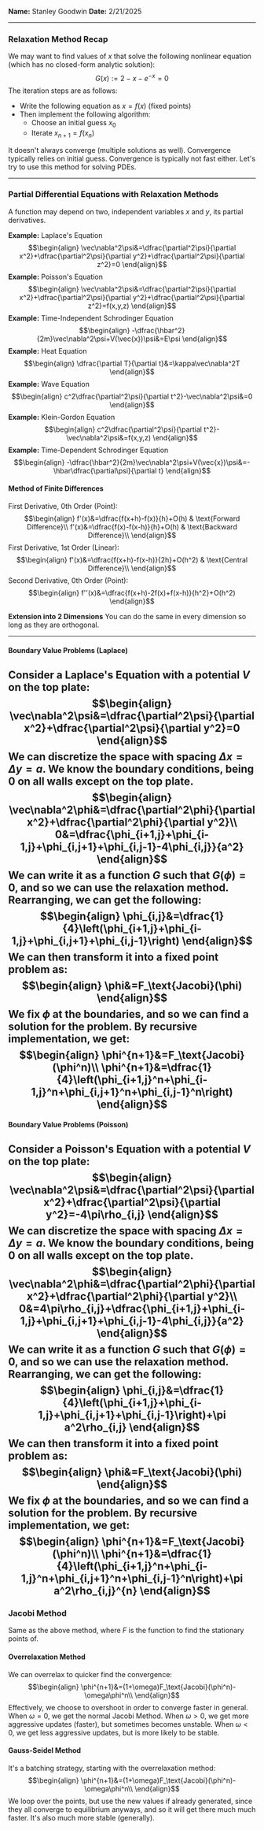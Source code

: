 **Name:** Stanley Goodwin
**Date:** 2/21/2025

---
### Relaxation Method Recap
We may want to find values of $x$ that solve the following nonlinear equation (which has no closed-form analytic solution):
$$G(x):=2-x-e^{-x}=0$$
The iteration steps are as follows:
 - Write the following equation as $x=f(x)$ (fixed points)
 - Then implement the following algorithm:
	 - Choose an initial guess $x_0$
	 - Iterate $x_{n+1}=f(x_n)$

It doesn't always converge (multiple solutions as well).
Convergence typically relies on initial guess.
Convergence is typically not fast either.
Let's try to use this method for solving PDEs.

---
### Partial Differential Equations with Relaxation Methods
A function may depend on two, independent variables $x$ and $y$, its partial derivatives.

**Example:** Laplace's Equation
$$\begin{align}
\vec\nabla^2\psi&=\dfrac{\partial^2\psi}{\partial x^2}+\dfrac{\partial^2\psi}{\partial y^2}+\dfrac{\partial^2\psi}{\partial z^2}=0
\end{align}$$
**Example:** Poisson's Equation
$$\begin{align}
\vec\nabla^2\psi&=\dfrac{\partial^2\psi}{\partial x^2}+\dfrac{\partial^2\psi}{\partial y^2}+\dfrac{\partial^2\psi}{\partial z^2}=f(x,y,z)
\end{align}$$
**Example:** Time-Independent Schrodinger Equation
$$\begin{align}
-\dfrac{\hbar^2}{2m}\vec\nabla^2\psi+V(\vec{x})\psi&=E\psi
\end{align}$$
**Example:** Heat Equation
$$\begin{align}
\dfrac{\partial T}{\partial t}&=\kappa\vec\nabla^2T
\end{align}$$
**Example:** Wave Equation
$$\begin{align}
c^2\dfrac{\partial^2\psi}{\partial t^2}-\vec\nabla^2\psi&=0
\end{align}$$
**Example:** Klein-Gordon Equation
$$\begin{align}
c^2\dfrac{\partial^2\psi}{\partial t^2}-\vec\nabla^2\psi&=f(x,y,z)
\end{align}$$
**Example:** Time-Dependent Schrodinger Equation
$$\begin{align}
-\dfrac{\hbar^2}{2m}\vec\nabla^2\psi+V(\vec{x})\psi&=-\hbar\dfrac{\partial\psi}{\partial t}
\end{align}$$
#### Method of Finite Differences
First Derivative, 0th Order (Point):
$$\begin{align}
f'(x)&=\dfrac{f(x+h)-f(x)}{h}+O(h) & \text{Forward Difference}\\
f'(x)&=\dfrac{f(x)-f(x-h)}{h}+O(h) & \text{Backward Difference}\\
\end{align}$$
First Derivative, 1st Order (Linear): 
$$\begin{align}
f'(x)&=\dfrac{f(x+h)-f(x-h)}{2h}+O(h^2) & \text{Central Difference}\\
\end{align}$$
Second Derivative, 0th Order (Point):
$$\begin{align}
f''(x)&=\dfrac{f(x+h)-2f(x)+f(x-h)}{h^2}+O(h^2)
\end{align}$$

**Extension into 2 Dimensions**
You can do the same in every dimension so long as they are orthogonal.

---
#### Boundary Value Problems (Laplace)
Consider a Laplace's Equation with a potential $V$ on the top plate:
$$\begin{align}
\vec\nabla^2\psi&=\dfrac{\partial^2\psi}{\partial x^2}+\dfrac{\partial^2\psi}{\partial y^2}=0
\end{align}$$
We can discretize the space with spacing $\Delta x=\Delta y = a$.
We know the boundary conditions, being $0$ on all walls except on the top plate.
$$\begin{align}
\vec\nabla^2\phi&=\dfrac{\partial^2\phi}{\partial x^2}+\dfrac{\partial^2\phi}{\partial y^2}\\
0&=\dfrac{\phi_{i+1,j}+\phi_{i-1,j}+\phi_{i,j+1}+\phi_{i,j-1}-4\phi_{i,j}}{a^2}
\end{align}$$
We can write it as a function $G$ such that $G(\phi)=0$, and so we can use the relaxation method.
Rearranging, we can get the following:
$$\begin{align}
\phi_{i,j}&=\dfrac{1}{4}\left(\phi_{i+1,j}+\phi_{i-1,j}+\phi_{i,j+1}+\phi_{i,j-1}\right)
\end{align}$$
We can then transform it into a fixed point problem as:
$$\begin{align}
\phi&=F_\text{Jacobi}(\phi)
\end{align}$$
We fix $\phi$ at the boundaries, and so we can find a solution for the problem.
By recursive implementation, we get:
$$\begin{align}
\phi^{n+1}&=F_\text{Jacobi}(\phi^n)\\
\phi^{n+1}&=\dfrac{1}{4}\left(\phi_{i+1,j}^n+\phi_{i-1,j}^n+\phi_{i,j+1}^n+\phi_{i,j-1}^n\right)
\end{align}$$
---
#### Boundary Value Problems (Poisson)
Consider a Poisson's Equation with a potential $V$ on the top plate:
$$\begin{align}
\vec\nabla^2\psi&=\dfrac{\partial^2\psi}{\partial x^2}+\dfrac{\partial^2\psi}{\partial y^2}=-4\pi\rho_{i,j}
\end{align}$$
We can discretize the space with spacing $\Delta x=\Delta y = a$.
We know the boundary conditions, being $0$ on all walls except on the top plate.
$$\begin{align}
\vec\nabla^2\phi&=\dfrac{\partial^2\phi}{\partial x^2}+\dfrac{\partial^2\phi}{\partial y^2}\\
0&=4\pi\rho_{i,j}+\dfrac{\phi_{i+1,j}+\phi_{i-1,j}+\phi_{i,j+1}+\phi_{i,j-1}-4\phi_{i,j}}{a^2}
\end{align}$$
We can write it as a function $G$ such that $G(\phi)=0$, and so we can use the relaxation method.
Rearranging, we can get the following:
$$\begin{align}
\phi_{i,j}&=\dfrac{1}{4}\left(\phi_{i+1,j}+\phi_{i-1,j}+\phi_{i,j+1}+\phi_{i,j-1}\right)+\pi a^2\rho_{i,j}
\end{align}$$
We can then transform it into a fixed point problem as:
$$\begin{align}
\phi&=F_\text{Jacobi}(\phi)
\end{align}$$
We fix $\phi$ at the boundaries, and so we can find a solution for the problem.
By recursive implementation, we get:
$$\begin{align}
\phi^{n+1}&=F_\text{Jacobi}(\phi^n)\\
\phi^{n+1}&=\dfrac{1}{4}\left(\phi_{i+1,j}^n+\phi_{i-1,j}^n+\phi_{i,j+1}^n+\phi_{i,j-1}^n\right)+\pi a^2\rho_{i,j}^{n}
\end{align}$$
---
### Jacobi Method
Same as the above method, where $F$ is the function to find the stationary points of.
#### Overrelaxation Method
We can overrelax to quicker find the convergence:
$$\begin{align}
\phi^{n+1}&=(1+\omega)F_\text{Jacobi}(\phi^n)-\omega\phi^n\\
\end{align}$$
Effectively, we choose to overshoot in order to converge faster in general.
When $\omega=0$, we get the normal Jacobi Method.
When $\omega>0$, we get more aggressive updates (faster), but sometimes becomes unstable.
When $\omega<0$, we get less aggressive updates, but is more likely to be stable.
#### Gauss-Seidel Method
It's a batching strategy, starting with the overrelaxation method:
$$\begin{align}
\phi^{n+1}&=(1+\omega)F_\text{Jacobi}(\phi^n)-\omega\phi^n\\
\end{align}$$
We loop over the points, but use the new values if already generated, since they all converge to equilibrium anyways, and so it will get there much much faster. 
It's also much more stable (generally).
